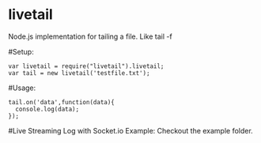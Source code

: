 livetail
========

Node.js implementation for tailing a file. Like tail -f

#Setup:
```
var livetail = require("livetail").livetail;
var tail = new livetail('testfile.txt');
```

#Usage:
```
tail.on('data',function(data){
  console.log(data);
});
```
#Live Streaming Log with Socket.io Example:
Checkout the example folder.